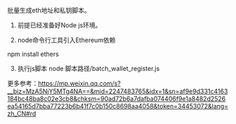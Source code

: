 批量生成eth地址和私钥脚本。
1. 前提已经准备好Node js环境。

2. node命令行工具引入Ethereum依赖

npm install ethers

3. 执行js脚本
node  脚本路径/batch_wallet_register.js


更多参考：https://mp.weixin.qq.com/s?__biz=MzA5NjY5MTg4NA==&mid=2247483765&idx=1&sn=af9e9d331c4163184bc48ba8c02e3cb8&chksm=90ad72b6a7dafba074406f9e1a8482d2526ea54165d7bba77223b6b41f7c0b150c8698aa4058&token=34453072&lang=zh_CN#rd
